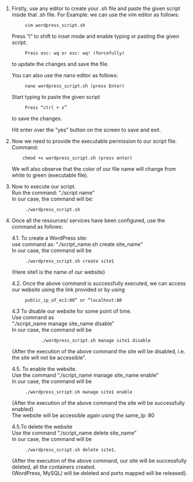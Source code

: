 1. Firstly, use any editor to create your .sh file and paste the given script inside that .sh file.
    For Example: we can use the vim editor as follows: <br>
    
            vim wordpress_script.sh

    Press “i” to shift to inset mode and enable typing or pasting the given script. <br>
    
            Press esc: wq or esc: wq! (forcefully) 
    
    to update the changes and save the file.<br>


    You can also use the nano editor as follows: <br>
    
            nano wordpress_script.sh (press Enter)

    Start typing to paste the given script

            Press “ctrl + x” 
      to save the changes. <br>

    Hit enter over the "yes" button on the screen to save and exit.

2.  Now we need to provide the executable permission to our script file. <br>
    Command: 
    
            chmod +x wordpress_script.sh (press enter) 
    We will also observe that the color of our file name will change from white to green (executable file).

3. Now to execute our script.<br>
   Run the command: “./script name” <br>
   In our case, the command will be: <br> 
   
            ./wordpress_script.sh

4. Once all the resources/ services have been configured, use the command as follows: <br>

    4.1.  To create a WordPress site: <br>
          use command as: "./script_name.sh create site_name" <br>
          In our case, the command will be 
          
            ./wordpress_script.sh create site1

      {Here site1 is the name of our website}
  
    4.2.  Once the above command is successfully executed, we can access our website using the link provided or by using <br>       
    
            public_ip_of_ec2:80” or “localhost:80

    4.3   To disable our website for some point of time. <br>
          Use command as  <br>
          “./script_name manage site_name disable” <br>
          In our case, the command will be 
          
                  ./wordpress_script.sh manage site1 disable

      {After the execution of the above command the site will be disabled, i.e. the site will not be accessible".

    4.5.  To enable the website. <br>
          Use the command “./script_name manage site_name enable” <br>
          In our case, the command will be 
          
            ./wordpress_script.sh manage site1 enable

      {After the execution of the above command the site will be successfully enabled} <br>
          The website will be accessible again using the same_ip: 80

    4.5.To delete the website <br>
          Use the command “./script_name delete site_name” <br>
          In our case, the command will be 
          
            ./wordpress_script.sh delete site1.

      {After the execution of the above command, our site will be successfully deleted, all the containers created.   
          (WordPress, MySQL) will be deleted and ports mapped will be released}.

         
